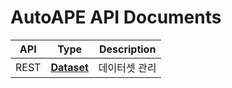 # AutoAPE API Documents

| API | Type | Description |
| --- | ---- | ----------- |
| REST | [**Dataset**](./rest/Dataset.md) | 데이터셋 관리 |

